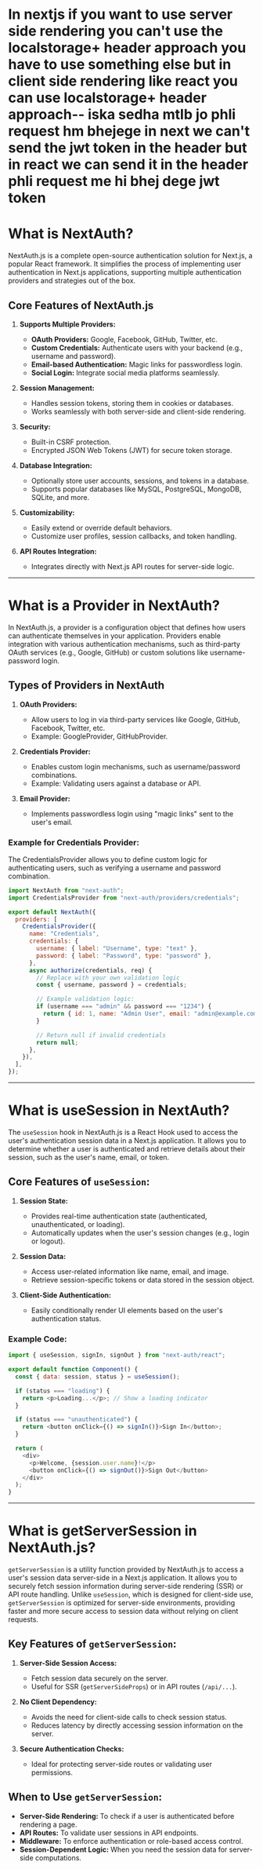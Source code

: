 # In nextjs if you want to use server side rendering you can't use the localstorage+ header approach you have to use something else but in client side rendering like react  you can use localstorage+ header approach-- iska sedha mtlb jo phli request hm bhejege in next we can't send the jwt token in the header but in react we can send it in the header phli request me hi bhej dege jwt token

# What is NextAuth?

NextAuth.js is a complete open-source authentication solution for Next.js, a popular React framework. It simplifies the process of implementing user authentication in Next.js applications, supporting multiple authentication providers and strategies out of the box.

## Core Features of NextAuth.js

1. **Supports Multiple Providers:**
    - **OAuth Providers:** Google, Facebook, GitHub, Twitter, etc.
    - **Custom Credentials:** Authenticate users with your backend (e.g., username and password).
    - **Email-based Authentication:** Magic links for passwordless login.
    - **Social Login:** Integrate social media platforms seamlessly.

2. **Session Management:**
    - Handles session tokens, storing them in cookies or databases.
    - Works seamlessly with both server-side and client-side rendering.

3. **Security:**
    - Built-in CSRF protection.
    - Encrypted JSON Web Tokens (JWT) for secure token storage.

4. **Database Integration:**
    - Optionally store user accounts, sessions, and tokens in a database.
    - Supports popular databases like MySQL, PostgreSQL, MongoDB, SQLite, and more.

5. **Customizability:**
    - Easily extend or override default behaviors.
    - Customize user profiles, session callbacks, and token handling.

6. **API Routes Integration:**
    - Integrates directly with Next.js API routes for server-side logic.

---

# What is a Provider in NextAuth?

In NextAuth.js, a provider is a configuration object that defines how users can authenticate themselves in your application. Providers enable integration with various authentication mechanisms, such as third-party OAuth services (e.g., Google, GitHub) or custom solutions like username-password login.

## Types of Providers in NextAuth

1. **OAuth Providers:**
    - Allow users to log in via third-party services like Google, GitHub, Facebook, Twitter, etc.
    - Example: GoogleProvider, GitHubProvider.

2. **Credentials Provider:**
    - Enables custom login mechanisms, such as username/password combinations.
    - Example: Validating users against a database or API.

3. **Email Provider:**
    - Implements passwordless login using "magic links" sent to the user's email.

### Example for Credentials Provider:

The CredentialsProvider allows you to define custom logic for authenticating users, such as verifying a username and password combination.

```javascript
import NextAuth from "next-auth";
import CredentialsProvider from "next-auth/providers/credentials";

export default NextAuth({
  providers: [
    CredentialsProvider({
      name: "Credentials",
      credentials: {
        username: { label: "Username", type: "text" },
        password: { label: "Password", type: "password" },
      },
      async authorize(credentials, req) {
        // Replace with your own validation logic
        const { username, password } = credentials;

        // Example validation logic:
        if (username === "admin" && password === "1234") {
          return { id: 1, name: "Admin User", email: "admin@example.com" };
        }

        // Return null if invalid credentials
        return null;
      },
    }),
  ],
});
```

---

# What is useSession in NextAuth?

The `useSession` hook in NextAuth.js is a React Hook used to access the user's authentication session data in a Next.js application. It allows you to determine whether a user is authenticated and retrieve details about their session, such as the user's name, email, or token.

## Core Features of `useSession`:

1. **Session State:**
    - Provides real-time authentication state (authenticated, unauthenticated, or loading).
    - Automatically updates when the user's session changes (e.g., login or logout).

2. **Session Data:**
    - Access user-related information like name, email, and image.
    - Retrieve session-specific tokens or data stored in the session object.

3. **Client-Side Authentication:**
    - Easily conditionally render UI elements based on the user's authentication status.

### Example Code:

```javascript
import { useSession, signIn, signOut } from "next-auth/react";

export default function Component() {
  const { data: session, status } = useSession();

  if (status === "loading") {
    return <p>Loading...</p>; // Show a loading indicator
  }

  if (status === "unauthenticated") {
    return <button onClick={() => signIn()}>Sign In</button>;
  }

  return (
    <div>
      <p>Welcome, {session.user.name}!</p>
      <button onClick={() => signOut()}>Sign Out</button>
    </div>
  );
}
```
---
# What is getServerSession in NextAuth.js?

`getServerSession` is a utility function provided by NextAuth.js to access a user's session data server-side in a Next.js application. It allows you to securely fetch session information during server-side rendering (SSR) or API route handling. Unlike `useSession`, which is designed for client-side use, `getServerSession` is optimized for server-side environments, providing faster and more secure access to session data without relying on client requests.

## Key Features of `getServerSession`:

1. **Server-Side Session Access:**
    - Fetch session data securely on the server.
    - Useful for SSR (`getServerSideProps`) or in API routes (`/api/...`).

2. **No Client Dependency:**
    - Avoids the need for client-side calls to check session status.
    - Reduces latency by directly accessing session information on the server.

3. **Secure Authentication Checks:**
    - Ideal for protecting server-side routes or validating user permissions.

## When to Use `getServerSession`:

- **Server-Side Rendering:** To check if a user is authenticated before rendering a page.
- **API Routes:** To validate user sessions in API endpoints.
- **Middleware:** To enforce authentication or role-based access control.
- **Session-Dependent Logic:** When you need the session data for server-side computations.